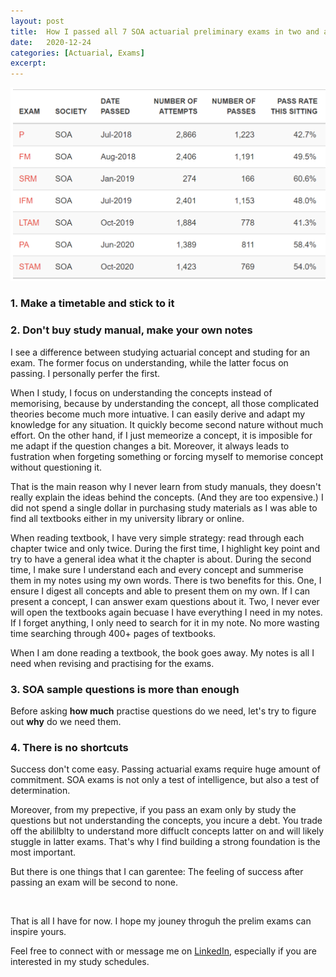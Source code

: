 ```yaml
---
layout: post
title:  How I passed all 7 SOA actuarial preliminary exams in two and a half years
date:   2020-12-24
categories: [Actuarial, Exams]
excerpt:
---
```


![alt text](/images/article_images/2020-12-24-How-to-pass-7-SOA/cover.png)





### 1. Make a timetable and stick to it



### 2. Don't buy study manual, make your own notes

I see a difference between studying actuarial concept and studing for an exam.
The former focus on understanding, while the latter focus on passing.
I personally perfer the first.


When I study, I focus on understanding the concepts instead of memorising, because by understanding the concept, all those complicated theories become much more intuative.
I can easily derive and adapt my knowledge for any situation. It quickly become second nature without much effort.
On the other hand, if I just memeorize a concept, it is imposible for me adapt if the question changes a bit.
Moreover, it always leads to fustration when forgeting something or forcing myself to memorise concept without questioning it.


That is the main reason why I never learn from study manuals, they doesn't really explain the ideas behind the concepts.
(And they are too expensive.)
I did not spend a single dollar in purchasing study materials as
I was able to find all textbooks either in my university library or online.


When reading textbook, I have very simple strategy: read through each chapter twice and only twice.
During the first time, I highlight key point and try to have a general idea what it the chapter is about.
During the second time, I make sure I understand each and every concept and summerise them in my notes using my own words.
There is two benefits for this.
One, I ensure I digest all concepts and able to present them on my own. If I can present a concept, I can answer exam questions about it.
Two, I never ever will open the textbooks again becuase I have everything I need in my notes.
If I forget anything, I only need to search for it in my note. No more wasting time searching through 400+ pages of textbooks.


When I am done reading a textbook, the book goes away. My notes is all I need when revising and practising for the exams.


### 3. SOA sample questions is more than enough

Before asking **how much** practise questions do we need, let's try to figure out **why** do we need them.









### 4. There is no shortcuts

Success don't come easy. 
Passing actuarial exams require huge amount of commitment.
SOA exams is not only a test of intelligence, but also a test of determination.

Moreover, from my prepective, if you pass an exam only by study the questions but not understanding the concepts, you incure a debt.
You trade off the abililblty to understand more diffuclt concepts latter on and will likely stuggle in latter exams.
That's why I find building a strong foundation is the most important.

But there is one things that I can garentee: The feeling of success after passing an exam will be second to none.


<p>&nbsp; &nbsp;</p>

That is all I have for now.
I hope my jouney throguh the prelim exams can inspire yours.

Feel free to connect with or message me on [LinkedIn](https://www.linkedin.com/in/jackson-leung-805828174/), especially if you are interested in my study schedules.




